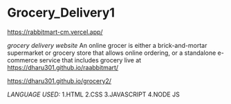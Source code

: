 # Grocery_Delivery1




https://rabbitmart-cm.vercel.app/






*grocery delivery website*
An online grocer is either a brick-and-mortar supermarket 
or grocery store that allows online ordering,
or a standalone e-commerce service that includes grocery 
 live at https://dharu301.github.io/raabbitmart/
 
https://dharu301.github.io/grocery2/



*LANGUAGE  USED:*
    1.HTML
    2.CSS
    3.JAVASCRIPT 
    4.NODE JS
